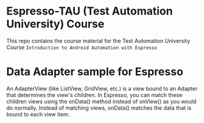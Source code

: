 # Espresso-TAU (Test Automation University) Course 

This repo contains the course material for the Test Automation University Course `Introduction to Android Automation with Espresso` 

# Data Adapter sample for Espresso

An AdapterView (like ListView, GridView, etc.) is a view bound to an Adapter that determines the
view's children. In Espresso, you can match these children views using the onData() method instead of
onView() as you would do normally. Instead of matching views, onData() matches the data that is
bound to each view item.
